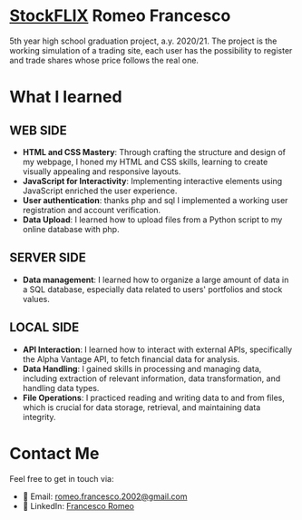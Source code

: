 # [StockFLIX](http://romeofrancesco.altervista.org/) Romeo Francesco

5th year high school graduation project, a.y. 2020/21. The project is the working simulation of a trading site, each user has the possibility to register and trade shares whose price follows the real one.

# What I learned
## WEB SIDE 
- **HTML and CSS Mastery**: Through crafting the structure and design of my webpage, I honed my HTML and CSS skills, learning to create visually appealing and responsive layouts.
- **JavaScript for Interactivity**: Implementing interactive elements using JavaScript enriched the user experience.
-  **User authentication**: thanks php and sql I implemented a working user registration and account verification.
- **Data Upload**: I learned how to upload files from a Python script to my online database with php.

## SERVER SIDE
- **Data management**: I learned how to organize a large amount of data in a SQL database, especially data related to users' portfolios and stock values.

## LOCAL SIDE
- **API Interaction**: I learned how to interact with external APIs, specifically the Alpha Vantage API, to fetch financial data for analysis.
- **Data Handling**: I gained skills in processing and managing data, including extraction of relevant information, data transformation, and handling data types.
- **File Operations**: I practiced reading and writing data to and from files, which is crucial for data storage, retrieval, and maintaining data integrity.

# Contact Me
Feel free to get in touch via:
- 📧 Email: romeo.francesco.2002@gmail.com
- 💼 LinkedIn: [Francesco Romeo](https://www.linkedin.com/in/FrancescoRomeo02)


